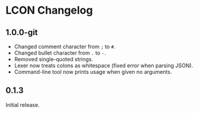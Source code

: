 ﻿# LCON Changelog

## 1.0.0-git

- Changed comment character from `;` to `#`.
- Changed bullet character from `.` to `-`.
- Removed single-quoted strings.
- Lexer now treats colons as whitespace (fixed error when parsing JSON).
- Command-line tool now prints usage when given no arguments.

## 0.1.3

Initial release.
